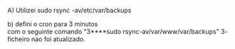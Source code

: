 A) Utilizei sudo rsync -av/etc/var/backups

b) defini o cron para 3 minutos  
com o seguinte comando "3****sudo rsync-av/var/www/var/backups"
3- ficheiro nao foi atualizado.